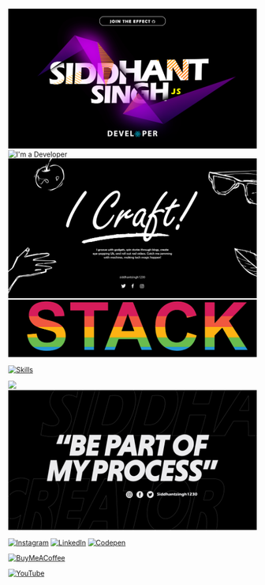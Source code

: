 ![I'm a Developer](assets/siddhant.png)
![I'm a Developer](assets/makingwords.gif)
![I'm a Developer](assets/craft.png)
![I'm a Developer](assets/Stack.png)

[![Skills](https://skillicons.dev/icons?i=aws,gcp,react,ae,alpinejs,anaconda,babel,bootstrap,blender,c,cs,cpp,css,django,docker,express,figma,fastapi,firebase,flask,git,graphql,html,java,js,jenkins,jest,jquery,materialui,mongodb,mysql,netlify,nestjs,nextjs,nodejs,npm,notion,opencv,p5js,ps,php,postman,pr,prisma,redis,py,pytorch,redux,remix,sass,sklearn,supabase,tailwind,tensorflow,threejs,ts,vercel,vite,webpack&perline=15)](https://github.com/siddhantsingh1230)

[![](https://visitcount.itsvg.in/api?id=Siddhantsingh1230&icon=2&color=12)](https://github.com/siddhantsingh1230)
![I'm a Developer](assets/process.png)

[![Instagram](https://skillicons.dev/icons?i=instagram)](https://instagram.com/siddhantsingh1230) [![LinkedIn](https://skillicons.dev/icons?i=linkedin)](https://linkedin.com/in/siddhantsingh1230) [![Codepen](https://skillicons.dev/icons?i=codepen)](https://codepen.io/siddhantsingh1230)

[![BuyMeACoffee](https://img.shields.io/badge/Buy%20Me%20a%20Coffee-ffdd00?style=for-the-badge&logo=buy-me-a-coffee&logoColor=black)](https://buymeacoffee.com/siddhantsingh)

[![YouTube](https://img.shields.io/badge/YouTube-%23FF0000.svg?logo=YouTube&logoColor=white)](https://youtube.com/@CultZeroOfficial) 
